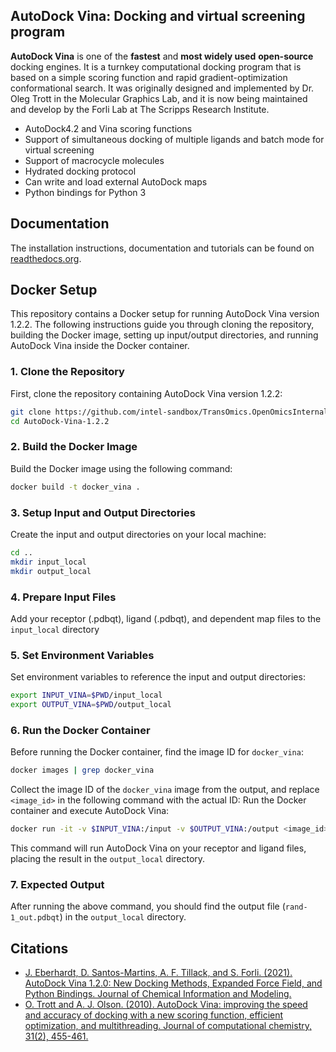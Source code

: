 ## AutoDock Vina: Docking and virtual screening program

**AutoDock Vina** is one of the **fastest** and **most widely used** **open-source** docking engines. It is a turnkey computational docking program that is based on a simple scoring function and rapid gradient-optimization conformational search. It was originally designed and implemented by Dr. Oleg Trott in the Molecular Graphics Lab, and it is now being maintained and develop by the Forli Lab at The Scripps Research Institute.

* AutoDock4.2 and Vina scoring functions
* Support of simultaneous docking of multiple ligands and batch mode for virtual screening
* Support of macrocycle molecules
* Hydrated docking protocol
* Can write and load external AutoDock maps
* Python bindings for Python 3

## Documentation

The installation instructions, documentation and tutorials can be found on [readthedocs.org](https://autodock-vina.readthedocs.io/en/latest/).

## Docker Setup

This repository contains a Docker setup for running AutoDock Vina version 1.2.2. The following instructions guide you through cloning the repository, building the Docker image, setting up input/output directories, and running AutoDock Vina inside the Docker container.
### 1. Clone the Repository

First, clone the repository containing AutoDock Vina  version 1.2.2:

```bash
git clone https://github.com/intel-sandbox/TransOmics.OpenOmicsInternal/tree/main/applications/AutoDock-Vina-1.2.2
cd AutoDock-Vina-1.2.2
```

### 2. Build the Docker Image
Build the Docker image using the following command:
```bash
docker build -t docker_vina .
```

### 3. Setup Input and Output Directories
Create the input and output directories on your local machine:
```bash
cd ..
mkdir input_local
mkdir output_local
```
### 4. Prepare Input Files
Add your receptor (.pdbqt), ligand (.pdbqt), and dependent map files to the `input_local` directory

### 5. Set Environment Variables
Set environment variables to reference the input and output directories:
```bash
export INPUT_VINA=$PWD/input_local
export OUTPUT_VINA=$PWD/output_local
```
### 6. Run the Docker Container

Before running the Docker container, find the image ID for `docker_vina`:
```bash
docker images | grep docker_vina
```
Collect the image ID of the `docker_vina` image from the output, and replace `<image_id>` in the following command with the actual ID:
Run the Docker container and execute AutoDock Vina:
```bash
docker run -it -v $INPUT_VINA:/input -v $OUTPUT_VINA:/output <image_id> sh -c "cd /input && vina --receptor protein.pdbqt --ligand rand-1.pdbqt --out /output/rand-1_out.pdbqt --center_x 16.459 --center_y -19.946 --center_z -5.850 --size_x 18 --size_y 18 --size_z 18 --seed 1234 --exhaustiveness 64"
```
This command will run AutoDock Vina on your receptor and ligand files, placing the result in the `output_local` directory.

### 7. Expected Output

After running the above command, you should find the output file (`rand-1_out.pdbqt`) in the `output_local` directory.

## Citations
* [J. Eberhardt, D. Santos-Martins, A. F. Tillack, and S. Forli. (2021). AutoDock Vina 1.2.0: New Docking Methods, Expanded Force Field, and Python Bindings. Journal of Chemical Information and Modeling.](https://pubs.acs.org/doi/10.1021/acs.jcim.1c00203)
* [O. Trott and A. J. Olson. (2010). AutoDock Vina: improving the speed and accuracy of docking with a new scoring function, efficient optimization, and multithreading. Journal of computational chemistry, 31(2), 455-461.](https://onlinelibrary.wiley.com/doi/10.1002/jcc.21334)
